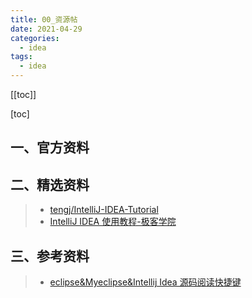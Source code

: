 ```yaml
---
title: 00_资源帖
date: 2021-04-29
categories:
  - idea
tags:
  - idea
---
```


[[toc]]

[toc]

## 一、官方资料

## 二、精选资料

> - [tengj/IntelliJ-IDEA-Tutorial](https://github.com/tengj/IntelliJ-IDEA-Tutorial)
> - [IntelliJ IDEA 使用教程-极客学院](http://wiki.jikexueyuan.com/project/intellij-idea-tutorial/)

## 三、参考资料

> - [eclipse&Myeclipse&Intellij Idea 源码阅读快捷键](https://blog.csdn.net/u013180299/article/details/52333992)
